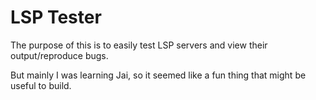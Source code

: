 # LSP Tester

The purpose of this is to easily test LSP servers and view their
output/reproduce bugs.

But mainly I was learning Jai, so it seemed like a fun thing that might be
useful to build.
